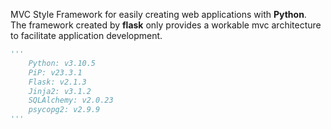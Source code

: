 MVC Style Framework for easily creating web applications with __Python__.<br/>
The framework created by __flask__ only provides a workable mvc architecture to facilitate application development.

```python
'''
	Python: v3.10.5
	PiP: v23.3.1
	Flask: v2.1.3
	Jinja2: v3.1.2
	SQLAlchemy: v2.0.23
	psycopg2: v2.9.9
'''
```
